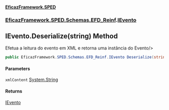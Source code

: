 #### [EficazFramework.SPED](EficazFrameworkSPED.md 'EficazFramework SPED')
### [EficazFramework.SPED.Schemas.EFD_Reinf](EficazFramework.SPED.Schemas.EFD_Reinf.md 'EficazFramework.SPED.Schemas.EFD_Reinf').[IEvento](EficazFramework.SPED.Schemas.EFD_Reinf/IEvento.md 'EficazFramework.SPED.Schemas.EFD_Reinf.IEvento')

## IEvento.Deserialize(string) Method

Efetua a leitura do evento em XML e retorna uma instância do Evento/>

```csharp
public EficazFramework.SPED.Schemas.EFD_Reinf.IEvento Deserialize(string xmlContent);
```
#### Parameters

<a name='EficazFramework.SPED.Schemas.EFD_Reinf.IEvento.Deserialize(string).xmlContent'></a>

`xmlContent` [System.String](https://docs.microsoft.com/en-us/dotnet/api/System.String 'System.String')

#### Returns
[IEvento](EficazFramework.SPED.Schemas.EFD_Reinf/IEvento.md 'EficazFramework.SPED.Schemas.EFD_Reinf.IEvento')